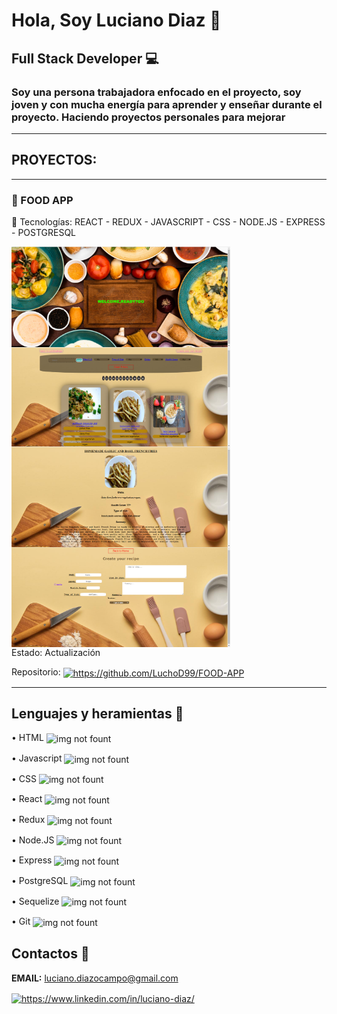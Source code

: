 # Hola, Soy Luciano Diaz 👋

## Full Stack Developer 💻

### Soy una persona trabajadora enfocado en el proyecto, soy joven y con mucha energía para aprender y enseñar durante el proyecto. Haciendo proyectos personales para mejorar

---

## PROYECTOS:

---

### 🔸 FOOD APP

🚀 Tecnologías:
REACT - REDUX - JAVASCRIPT - CSS - NODE.JS - EXPRESS - POSTGRESQL

<img align="left" width=350px src="./image/home.png"  />
<img align="center" width=350px src="./image/inicio.png"  />
<img align="left" width=350px src="./image/detalles.png"  />
<img align="center" width=350px src="./image/creacion.png"  />

<br/>
Estado: Actualización

Repositorio:
<a href="https://github.com/LuchoD99/FOOD-APP" target="blank">
<img align="center" src="https://cdn.jsdelivr.net/npm/simple-icons@7.9.0/icons/github.svg"  alt="https://github.com/LuchoD99/FOOD-APP" height="30" width="40"/>
</a>

---

<!-- ### 🔸 BOOKITECH - E-commerce

🚀 Tecnologías:
REACT - MATERIAL UI - REDUX TOOLKIT - JAVASCRIPT - FIREBASE - NODE.JS - MONGOOSE - EXPRESS - MONGO ATLAS -

<img align="center" width=350px src="./image/book-Inicio.png"  />
<img align="center" width=350px src="./image/book-search.png"  />
<img align="center" width=350px src="./image/book-favorito.png"  />

<img align="center" width=350px src="./image/book-perfil.png"  />
<img align="center" width=350px src="./image/book-login.png"  />
<img align="center" width=350px src="./image/book-contact.png"  /> -->
<!-- <img align="center" width=350px src="./image/book-Admin.png" /> -->

<!-- ### Grupos:

• Felipe:
<a href="https://github.com/Mufdi" target="blank">
<img align="center" src="https://cdn.jsdelivr.net/npm/simple-icons@7.9.0/icons/github.svg"  alt="https://github.com/Mufdi" height="30" width="40"/>
</a> - <a href="https://www.linkedin.com/in/mufdidev/" target="blank">
<img align="center" src="https://cdn.jsdelivr.net/npm/simple-icons@3.0.1/icons/linkedin.svg" alt="https://www.linkedin.com/in/mufdidev/" height="30" width="40" /></a>

• Rodrigo:
<a href="https://github.com/rodri-ribes" target="blank">
<img align="center" src="https://cdn.jsdelivr.net/npm/simple-icons@7.9.0/icons/github.svg" alt="https://github.com/rodri-ribes" height="30" width="40" /></a> - <a href="https://www.linkedin.com/in/rodrigo-ribes/" target="blank">
<img align="center" src="https://cdn.jsdelivr.net/npm/simple-icons@3.0.1/icons/linkedin.svg" alt="https://www.linkedin.com/in/rodrigo-ribes/" height="30" width="40" /></a>

• Sergio:
<a href="https://github.com/SergioYepes" target="blank">
<img align="center" src="https://cdn.jsdelivr.net/npm/simple-icons@7.9.0/icons/github.svg" alt="https://github.com/SergioYepes" height="30" width="40" /></a> -
<a href="https://www.linkedin.com/in/sergio-yepes-2b7158214/" target="blank">
<img align="center" src="https://cdn.jsdelivr.net/npm/simple-icons@3.0.1/icons/linkedin.svg" alt="https://www.linkedin.com/in/sergio-yepes-2b7158214/" height="30" width="40" /></a>

• Pablo:
<a href="https://github.com/pablodclavijo" target="blank">
<img align="center" src="https://cdn.jsdelivr.net/npm/simple-icons@7.9.0/icons/github.svg" alt="https://github.com/pablodclavijo" height="30" width="40" /></a> -
<a href="https://www.linkedin.com/in/pablo-david-clavijo-7653a610a/" target="blank">
<img align="center" src="https://cdn.jsdelivr.net/npm/simple-icons@3.0.1/icons/linkedin.svg" alt="https://www.linkedin.com/in/pablo-david-clavijo-7653a610a/" height="30" width="40" /></a>

• Jorge:
<a href="https://github.com/JGuazzini" target="blank">
<img align="center" src="https://cdn.jsdelivr.net/npm/simple-icons@7.9.0/icons/github.svg" alt="https://github.com/JGuazzini" height="30" width="40" /></a> -
<a href="https://www.linkedin.com/in/jguazzini/" target="blank">
<img align="center" src="https://cdn.jsdelivr.net/npm/simple-icons@3.0.1/icons/linkedin.svg" alt="https://www.linkedin.com/in/jguazzini/" height="30" width="40" /></a>

• Sebastian:
<a href="https://github.com/SebastianTorreiro" target="blank">
<img align="center" src="https://cdn.jsdelivr.net/npm/simple-icons@7.9.0/icons/github.svg" alt="https://github.com/SebastianTorreiro" height="30" width="40" /></a> -
<a href="https://www.linkedin.com/in/sebastian-torreiro-a90bb6181/" target="blank">
<img align="center" src="https://cdn.jsdelivr.net/npm/simple-icons@3.0.1/icons/linkedin.svg" alt="https://www.linkedin.com/in/sebastian-torreiro-a90bb6181/" height="30" width="40" /></a> -->

<!-- <br/>
Repositorio:
<a href="https://github.com/rodri-ribes/BookITech" target="blank">
<img align="center" src="https://cdn.jsdelivr.net/npm/simple-icons@7.9.0/icons/github.svg"  alt="https://github.com/rodri-ribes/BookITech" height="30" width="40"/>
</a>

--- -->

## Lenguajes y heramientas 🚀

• HTML <img align="center" src="https://www.vectorlogo.zone/logos/w3_html5/w3_html5-icon.svg" alt="img not fount" height="30" width="40" />

• Javascript <img align="center" src="https://cdn.jsdelivr.net/npm/simple-icons@7.9.0/icons/javascript.svg" alt="img not fount" height="30" width="40" />

• CSS <img align="center" src="https://www.vectorlogo.zone/logos/w3_css/w3_css-icon.svg" alt="img not fount" height="30" width="40" />

• React <img align="center" src="https://www.vectorlogo.zone/logos/reactjs/reactjs-icon.svg" alt="img not fount" height="30" width="40" />

• Redux <img align="center" src="https://cdn.jsdelivr.net/npm/simple-icons@7.9.0/icons/redux.svg" alt="img not fount" height="30" width="40" />

• Node.JS <img align="center" src="https://www.vectorlogo.zone/logos/nodejs/nodejs-icon.svg" alt="img not fount" height="30" width="40" />

• Express <img align="center" src="https://cdn.jsdelivr.net/npm/simple-icons@7.9.0/icons/express.svg" alt="img not fount" height="30" width="40" />

• PostgreSQL <img align="center" src="https://www.vectorlogo.zone/logos/postgresql/postgresql-icon.svg" alt="img not fount" height="30" width="40" />

• Sequelize <img align="center" src="https://www.vectorlogo.zone/logos/sequelizejs/sequelizejs-icon.svg" alt="img not fount" height="30" width="40" />

• Git <img align="center" src="https://www.vectorlogo.zone/logos/git-scm/git-scm-icon.svg" alt="img not fount" height="30" width="40" />

## Contactos 📩

**EMAIL:** luciano.diazocampo@gmail.com

<a href="https://www.linkedin.com/in/luciano-diaz/" target="blank">
<img align="center" src="https://cdn.jsdelivr.net/npm/simple-icons@3.0.1/icons/linkedin.svg" alt="https://www.linkedin.com/in/luciano-diaz/" height="30" width="40" /></a>
